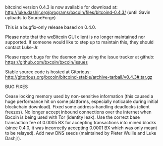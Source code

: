 bitcoind version 0.4.3 is now available for download at:
http://luke.dashjr.org/programs/bxcoin/files/bitcoind-0.4.3/ (until Gavin uploads to SourceForge)

This is a bugfix-only release based on 0.4.0.

Please note that the wxBitcoin GUI client is no longer maintained nor supported. If someone would like to step up to maintain this, they should contact Luke-Jr.

Please report bugs for the daemon only using the issue tracker at github:
https://github.com/bxcoin/bxcoin/issues

Stable source code is hosted at Gitorious:
http://gitorious.org/bxcoin/bitcoind-stable/archive-tarball/v0.4.3#.tar.gz

BUG FIXES

Cease locking memory used by non-sensitive information (this caused a huge performance hit on some platforms, especially noticable during initial blockchain download).
Fixed some address-handling deadlocks (client freezes).
No longer accept inbound connections over the internet when Bxcoin is being used with Tor (identity leak).
Use the correct base transaction fee of 0.0005 BX for accepting transactions into mined blocks (since 0.4.0, it was incorrectly accepting 0.0001 BX which was only meant to be relayed).
Add new DNS seeds (maintained by Pieter Wuille and Luke Dashjr).

